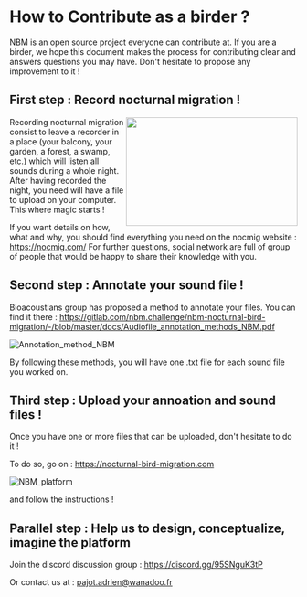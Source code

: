 # How to Contribute as a birder ? # 

NBM is an open source project everyone can contribute at. 
If you are a birder, we hope this document makes the process for contributing clear and answers questions you may have. 
Don't hesitate to propose any improvement to it ! 

## First step : Record nocturnal migration ! ##

<img align= "right" width="300" height="190" src="/uploads/ed9fdd4398a8f82d268dd4abd66831ea/Recording_setting.jpg" source= "(Source of the image : The Sound Approach)">


Recording nocturnal migration consist to leave a recorder in a place (your balcony, your garden, a forest, a swamp, etc.) which will listen all sounds during a whole night. 
After having recorded the night, you need will have a file to upload on your computer. 
This where magic starts ! 

If you want details on how, what and why, you should find everything you need on the nocmig website : https://nocmig.com/
For further questions, social network are full of group of people that would be happy to share their knowledge with you. 

## Second step : Annotate your sound file ! ## 

Bioacoustians group has proposed a method to annotate your files. 
You can find it there : https://gitlab.com/nbm.challenge/nbm-nocturnal-bird-migration/-/blob/master/docs/Audiofile_annotation_methods_NBM.pdf

![Annotation_method_NBM](/uploads/b51e89eb0f8f156183a0cc2214958e66/Annotation_method_NBM.png)

By following these methods, you will have one .txt file for each sound file you worked on.

## Third step : Upload your annoation and sound files ! ##

Once you have one or more files that can be uploaded, don't hesitate to do it ! 

To do so, go on : https://nocturnal-bird-migration.com

![NBM_platform](/uploads/48ad30a2204187a132ff086a4dd71629/NBM_platform.png)

and follow the instructions !


## Parallel step : Help us to design, conceptualize, imagine the platform ## 

Join the discord discussion group : https://discord.gg/95SNguK3tP

Or contact us at : pajot.adrien@wanadoo.fr




